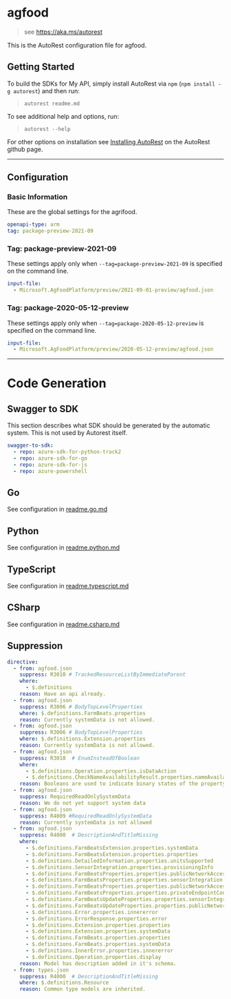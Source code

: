 # agfood

> see https://aka.ms/autorest

This is the AutoRest configuration file for agfood.

## Getting Started

To build the SDKs for My API, simply install AutoRest via `npm` (`npm install -g autorest`) and then run:

> `autorest readme.md`

To see additional help and options, run:

> `autorest --help`

For other options on installation see [Installing AutoRest](https://aka.ms/autorest/install) on the AutoRest github page.

---

## Configuration

### Basic Information

These are the global settings for the agrifood.

``` yaml
openapi-type: arm
tag: package-preview-2021-09
```


### Tag: package-preview-2021-09

These settings apply only when `--tag=package-preview-2021-09` is specified on the command line.

```yaml $(tag) == 'package-preview-2021-09'
input-file:
  - Microsoft.AgFoodPlatform/preview/2021-09-01-preview/agfood.json
```
### Tag: package-2020-05-12-preview

These settings apply only when `--tag=package-2020-05-12-preview` is specified on the command line.

``` yaml $(tag) == 'package-2020-05-12-preview'
input-file:
  - Microsoft.AgFoodPlatform/preview/2020-05-12-preview/agfood.json
```

---

# Code Generation

## Swagger to SDK

This section describes what SDK should be generated by the automatic system.
This is not used by Autorest itself.

``` yaml $(swagger-to-sdk)
swagger-to-sdk:
  - repo: azure-sdk-for-python-track2
  - repo: azure-sdk-for-go
  - repo: azure-sdk-for-js
  - repo: azure-powershell
```

## Go

See configuration in [readme.go.md](./readme.go.md)

## Python

See configuration in [readme.python.md](./readme.python.md)

## TypeScript

See configuration in [readme.typescript.md](./readme.typescript.md)

## CSharp

See configuration in [readme.csharp.md](./readme.csharp.md)

## Suppression

``` yaml
directive:
  - from: agfood.json
    suppress: R3010 # TrackedResourceListByImmediateParent
    where: 
      - $.definitions  
    reason: Have an api already.
  - from: agfood.json
    suppress: R3006 # BodyTopLevelProperties
    where: $.definitions.FarmBeats.properties    
    reason: Currently systemData is not allowed.
  - from: agfood.json
    suppress: R3006 # BodyTopLevelProperties
    where: $.definitions.Extension.properties    
    reason: Currently systemData is not allowed.
  - from: agfood.json
    suppress: R3018  # EnumInsteadOfBoolean
    where:
      - $.definitions.Operation.properties.isDataAction
      - $.definitions.CheckNameAvailabilityResult.properties.nameAvailable 
    reason: Booleans are used to indicate binary states of the property, enum is not appropriate.
  - from: agfood.json
    suppress: RequiredReadOnlySystemData
    reason: We do not yet support system data
  - from: agfood.json
    suppress: R4009 #RequiredReadOnlySystemData
    reason: Currently systemData is not allowed
  - from: agfood.json
    suppress: R4000  # DescriptionAndTitleMissing
    where:
      - $.definitions.FarmBeatsExtension.properties.systemData
      - $.definitions.FarmBeatsExtension.properties.properties
      - $.definitions.DetailedInformation.properties.unitsSupported
      - $.definitions.SensorIntegration.properties.provisioningInfo
      - $.definitions.FarmBeatsProperties.properties.publicNetworkAccess
      - $.definitions.FarmBeatsProperties.properties.sensorIntegration
      - $.definitions.FarmBeatsProperties.properties.publicNetworkAccess
      - $.definitions.FarmBeatsProperties.properties.privateEndpointConnections
      - $.definitions.FarmBeatsUpdateProperties.properties.sensorIntegration
      - $.definitions.FarmBeatsUpdateProperties.properties.publicNetworkAccess
      - $.definitions.Error.properties.innererror
      - $.definitions.ErrorResponse.properties.error
      - $.definitions.Extension.properties.properties
      - $.definitions.Extension.properties.systemData
      - $.definitions.FarmBeats.properties.properties
      - $.definitions.FarmBeats.properties.systemData
      - $.definitions.InnerError.properties.innererror
      - $.definitions.Operation.properties.display
    reason: Model has description added in it's schema.
  - from: types.json
    suppress: R4000  # DescriptionAndTitleMissing
    where: $.definitions.Resource
    reason: Common type models are inherited.
```
